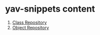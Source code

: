 # yav-snippets content

1. [Class Repository](class_repository.md)
2. [Object Repository](object_repository.md)
